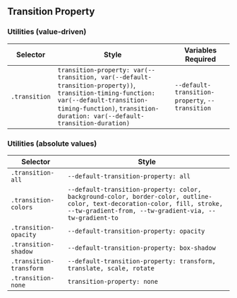 ## Transition Property

### Utilities (value-driven)

| Selector      | Style                                                                                                                                                                                                            | Variables Required                              |
| ------------- | ---------------------------------------------------------------------------------------------------------------------------------------------------------------------------------------------------------------- | ----------------------------------------------- |
| `.transition` | `transition-property: var(--transition, var(--default-transition-property))`, `transition-timing-function: var(--default-transition-timing-function)`, `transition-duration: var(--default-transition-duration)` | `--default-transition-property`, `--transition` |

### Utilities (absolute values)

| Selector                | Style                                                                                                                                                                               |
| ----------------------- | ----------------------------------------------------------------------------------------------------------------------------------------------------------------------------------- |
| `.transition-all`       | `--default-transition-property: all`                                                                                                                                                |
| `.transition-colors`    | `--default-transition-property: color, background-color, border-color, outline-color, text-decoration-color, fill, stroke, --tw-gradient-from, --tw-gradient-via, --tw-gradient-to` |
| `.transition-opacity`   | `--default-transition-property: opacity`                                                                                                                                            |
| `.transition-shadow`    | `--default-transition-property: box-shadow`                                                                                                                                         |
| `.transition-transform` | `--default-transition-property: transform, translate, scale, rotate`                                                                                                                |
| `.transition-none`      | `transition-property: none`                                                                                                                                                         |
